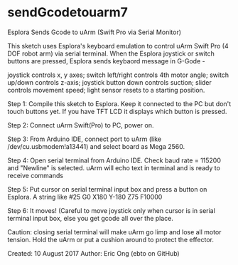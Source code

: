# sendGcodetouarm7

Esplora Sends Gcode to uArm (Swift Pro via Serial Monitor)
   
This sketch uses Esplora's keyboard emulation to control uArm Swift Pro (4 DOF robot arm) via serial terminal. When the Esplora joystick or switch buttons are pressed, Esplora sends keybaord message in G-Gode -
   
   joystick controls x, y axes;
   switch left/right controls 4th motor angle;
   switch up/down controls z-axis;
   joystick button down controls suction;
   slider controls movement speed;
   light sensor resets to a starting position.
   
   
Step 1: Compile this sketch to Esplora. Keep it connected to the PC but don't touch buttons yet. If you have TFT LCD it displays which button is pressed.
   
Step 2: Connect uArm Swift(Pro) to PC, power on.
   
Step 3: From Arduino IDE, connect port to uArm (like /dev/cu.usbmodem!a13441) and select board as Mega 2560.
   
Step 4: Open serial terminal from Arduino IDE. Check baud rate = 115200 and "Newline" is selected. uArm will echo text in terminal and is ready to receive commands
   
Step 5: Put cursor on serial terminal input box and press a button on Esplora. A string like #25 G0 X180 Y-180 Z75 F10000

Step 6: It moves! (Careful to move joystick only when cursor is in serial terminal input box, else you get gcode all over the place.

Caution: closing serial terminal will make uArm go limp and lose all motor tension. Hold the uArm or put a cushion around to protect the effector.

Created: 10 August 2017
Author: Eric Ong (ebto on GitHub)
